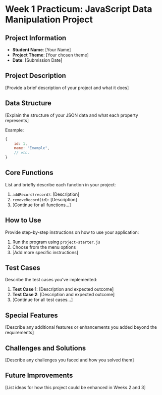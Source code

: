 # Week 1 Practicum: JavaScript Data Manipulation Project

## Project Information
- **Student Name**: [Your Name]
- **Project Theme**: [Your chosen theme]
- **Date**: [Submission Date]

## Project Description
[Provide a brief description of your project and what it does]

## Data Structure
[Explain the structure of your JSON data and what each property represents]

Example:
```javascript
{
    id: 1,
    name: "Example",
    // etc.
}
```

## Core Functions
List and briefly describe each function in your project:

1. `addRecord(record)`: [Description]
2. `removeRecord(id)`: [Description]
3. [Continue for all functions...]

## How to Use
Provide step-by-step instructions on how to use your application:

1. Run the program using `project-starter.js`
2. Choose from the menu options
3. [Add more specific instructions]

## Test Cases
Describe the test cases you've implemented:

1. **Test Case 1**: [Description and expected outcome]
2. **Test Case 2**: [Description and expected outcome]
3. [Continue for all test cases...]

## Special Features
[Describe any additional features or enhancements you added beyond the requirements]

## Challenges and Solutions
[Describe any challenges you faced and how you solved them]

## Future Improvements
[List ideas for how this project could be enhanced in Weeks 2 and 3]